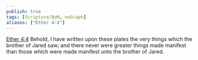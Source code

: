```yaml
---
publish: true
tags: [Scripture/BoM, noGraph]
aliases: ["Ether 4:4"]
---
```

[Ether 4:4](https://churchofjesuschrist.org/study/scriptures/bofm/ether/4?lang=eng&id=p4#p4) Behold, I have written upon these plates the very things which the brother of Jared saw; and there never were greater things made manifest than those which were made manifest unto the brother of Jared.
